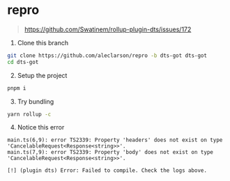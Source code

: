 # repro

> https://github.com/Swatinem/rollup-plugin-dts/issues/172

1. Clone this branch

```sh
git clone https://github.com/aleclarson/repro -b dts-got dts-got
cd dts-got
```

2. Setup the project

```sh
pnpm i
```

3. Try bundling

```sh
yarn rollup -c
```

4. Notice this error

```
main.ts(6,9): error TS2339: Property 'headers' does not exist on type 'CancelableRequest<Response<string>>'.
main.ts(7,9): error TS2339: Property 'body' does not exist on type 'CancelableRequest<Response<string>>'.

[!] (plugin dts) Error: Failed to compile. Check the logs above.
```
